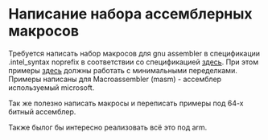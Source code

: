 # Написание набора ассемблерных  макросов

Требуется написать набор макросов для gnu assembler в спецификации .intel_syntax noprefix
в соответствии со спецификацией
[здесь](https://github.com/intel-arch-assembler-course/masm/blob/master/doc/macroces_description_ru.md).
При этом примеры [здесь](https://github.com/intel-arch-assembler-course/gnu-assembler/tree/master/examples) 
должны работать с минимальными переделками. Примеры написаны для Macroassembler (masm) -
ассемблер используемый microsoft.

Так же полезно написать макросы и переписать примеры под 64-х битный ассемблер.

Также былог бы интересно реализовать всё это под arm.


